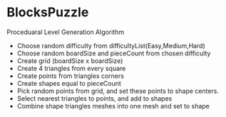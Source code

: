# BlocksPuzzle


 Proceduaral Level Generation Algorithm

- Choose random difficulty from difficultyList(Easy,Medium,Hard)
- Choose random boardSize and pieceCount from chosen difficulty
- Create grid (boardSize x boardSize)
- Create 4 triangles from every square
- Create points from triangles corners
- Create shapes equal to pieceCount
- Pick random points from grid, and set these points to shape centers.
- Select nearest triangles to points, and add to shapes
- Combine shape triangles meshes into one mesh and set to shape
